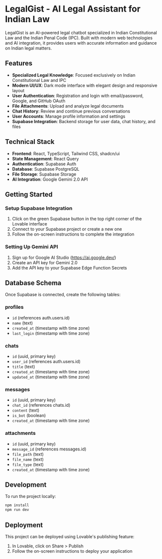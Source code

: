 
# LegalGist - AI Legal Assistant for Indian Law

LegalGist is an AI-powered legal chatbot specialized in Indian Constitutional Law and the Indian Penal Code (IPC). Built with modern web technologies and AI integration, it provides users with accurate information and guidance on Indian legal matters.

## Features

- **Specialized Legal Knowledge**: Focused exclusively on Indian Constitutional Law and IPC
- **Modern UI/UX**: Dark mode interface with elegant design and responsive layout
- **User Authentication**: Registration and login with email/password, Google, and GitHub OAuth
- **File Attachments**: Upload and analyze legal documents
- **Chat History**: Review and continue previous conversations
- **User Accounts**: Manage profile information and settings
- **Supabase Integration**: Backend storage for user data, chat history, and files

## Technical Stack

- **Frontend**: React, TypeScript, Tailwind CSS, shadcn/ui
- **State Management**: React Query
- **Authentication**: Supabase Auth
- **Database**: Supabase PostgreSQL
- **File Storage**: Supabase Storage
- **AI Integration**: Google Gemini 2.0 API

## Getting Started

### Setup Supabase Integration

1. Click on the green Supabase button in the top right corner of the Lovable interface
2. Connect to your Supabase project or create a new one
3. Follow the on-screen instructions to complete the integration

### Setting Up Gemini API

1. Sign up for Google AI Studio (https://ai.google.dev/)
2. Create an API key for Gemini 2.0
3. Add the API key to your Supabase Edge Function Secrets

## Database Schema

Once Supabase is connected, create the following tables:

### profiles
- `id` (references auth.users.id)
- `name` (text)
- `created_at` (timestamp with time zone)
- `last_login` (timestamp with time zone)

### chats
- `id` (uuid, primary key)
- `user_id` (references auth.users.id)
- `title` (text)
- `created_at` (timestamp with time zone)
- `updated_at` (timestamp with time zone)

### messages
- `id` (uuid, primary key)
- `chat_id` (references chats.id)
- `content` (text)
- `is_bot` (boolean)
- `created_at` (timestamp with time zone)

### attachments
- `id` (uuid, primary key)
- `message_id` (references messages.id)
- `file_path` (text)
- `file_name` (text)
- `file_type` (text)
- `created_at` (timestamp with time zone)

## Development

To run the project locally:

```bash
npm install
npm run dev
```

## Deployment

This project can be deployed using Lovable's publishing feature:

1. In Lovable, click on Share > Publish
2. Follow the on-screen instructions to deploy your application
